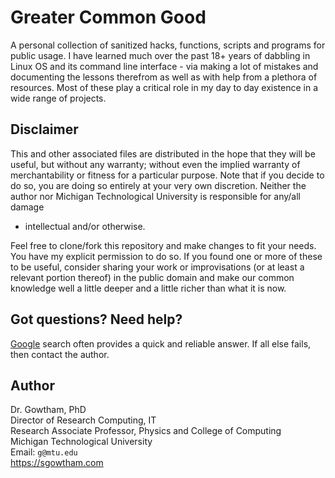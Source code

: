 Greater Common Good
================

A personal collection of sanitized hacks, functions, scripts and programs for
public usage. I have learned much over the past 18+ years of dabbling in Linux
OS and its command line interface - via making a lot of mistakes and
documenting the lessons therefrom as well as with help from a plethora of
resources. Most of these play a critical role in my day to day existence in a 
wide range of projects.


Disclaimer
-------------------

This and other associated files are distributed in the hope that they will be
useful, but without any warranty; without even the implied warranty of
merchantability or fitness for a particular purpose. Note that if you decide to
do so, you are doing so entirely at your very own discretion. Neither the
author nor Michigan Technological University is responsible for any/all damage
- intellectual and/or otherwise.

Feel free to clone/fork this repository and make changes to fit your needs.
You have my explicit permission to do so. If you found one or more of these to
be useful, consider sharing your work or improvisations (or at least a relevant
portion thereof) in the public domain and make our common knowledge well a
little deeper and a little richer than what it is now.

Got questions? Need help?
-------------------

[Google](http://google.com/) search often provides a quick and reliable answer.
If all else fails, then contact the author.


Author
-------------------

Dr. Gowtham, PhD          
Director of Research Computing, IT             
Research Associate Professor, Physics and College of Computing                
Michigan Technological University                 
Email: `g@mtu.edu`             
https://sgowtham.com
